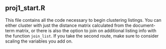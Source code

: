 ## proj1_start.R

This file contains all the code necessary to begin clustering listings. You can either cluster with just the distance matrix calculated from the document-term matrix, or there is also the option to join on additional listing info with the function `join_list`. If you take the second route, make sure to consider scaling the variables you add on.

